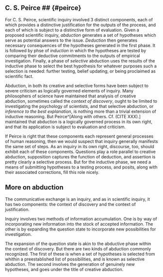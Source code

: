 ## C. S. Peirce ## {#peirce}

For C. S. Peirce, scientific inquiry involved 3 distinct components, each of which provides a distinctive justification for the outputs of the process, and each of which is subject to a distinctive form of evaluation.  Given a proposed scientific inquiry, *abduction* generates a set of hypotheses which serve as potential answers to the issue. *Deduction* then generates necessary consequences of the hypotheses generated in the first phase. It is followed by phse of *induction* in which the hypotheses are tested by comparing their deductive commitments to the outputs of empirical investigation. Finally, a phase of *selective* abduction uses the results of the inductive phase to select the best hypothesis for whatever purposes such a selection is needed: further testing, belief updating, or being proclaimed as scientific fact.

Abduction, in both its creative and selective forms have been subject to severe criticism as logically governed elements of inquiry. Many philosophers of science have maintained that analysis of creative abduction, sometimes called the *context of discovery*, ought to be limited to investigating the psychology of scientists, and that selective abduction, or *inference to the best explanation*, is nothing more than a trivial extension of inductive reasoning. But Peirce^[Along with others. Cf. (CITE XXX).] maintained that abduction is a logically governed process in its own right, and that its application is subject to evaluation and criticism. 

If Peirce is right that these components each represent general processes of human reasoning, then we would suspect that inquiry generally manifests the same set of steps.  As an inquiry in its own right, discourse, too, should exhibit each of these components. Questions play a role parallel to creative abduction, supposition captures the function of deduction, and assertion is pretty clearly a selective process. But for the inductive phase, we need a means of submitting hypotheses to a testing process, and posits, along with their associated corrections, fill this role nicely.

## More on abduction ##

The communicative exchange is an inquiry, and as in scientific inquiry, it has two components: the context of discovery and the context of justification. 

Inquiry involves two methods of information accumulation.  One is by way of incorporating new information into the stock of accepted information.  The other is by expanding the question state to incorporate new possibilities for investigation.

The expansion of the question state is akin to the abductive phase within the context of discovery. But there are two kinds of abduction commonly recognized. The first of these is when a set of hypotheses is selected from whithin a preestablished list of possibilities, and is known as selective abduction. The second involves the generation of genuinely new hypotheses, and goes under the title of creative abduction.
